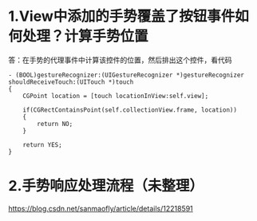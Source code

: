# 1.View中添加的手势覆盖了按钮事件如何处理？计算手势位置
     
答：在手势的代理事件中计算该控件的位置，然后排出这个控件，看代码

     
```
- (BOOL)gestureRecognizer:(UIGestureRecognizer *)gestureRecognizer shouldReceiveTouch:(UITouch *)touch
{
    CGPoint location = [touch locationInView:self.view];
   
    if(CGRectContainsPoint(self.collectionView.frame, location))
    {
        return NO;
    }
   
    return YES;
}   
```

# 2.手势响应处理流程（未整理）
https://blog.csdn.net/sanmaofly/article/details/12218591

